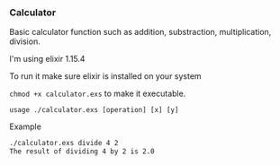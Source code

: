 ### Calculator

Basic calculator function such as addition, substraction, multiplication, division.

I'm using elixir 1.15.4

To run it make sure elixir is installed on your system

```chmod +x calculator.exs``` to make it executable.

`usage ./calculator.exs [operation] [x] [y]`

Example
```bash
./calculator.exs divide 4 2
The result of dividing 4 by 2 is 2.0
```